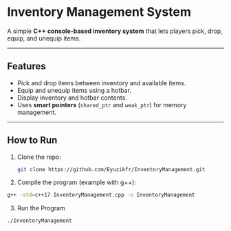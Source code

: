 # Inventory Management System

A simple **C++ console-based inventory system** that lets players pick, drop, equip, and unequip items.

---

## Features

- Pick and drop items between inventory and available items.  
- Equip and unequip items using a hotbar.  
- Display inventory and hotbar contents.  
- Uses **smart pointers** (`shared_ptr` and `weak_ptr`) for memory management.

---

## How to Run

1. Clone the repo:  
   ```bash
   git clone https://github.com/Eyuzikfr/InventoryManagement.git
   ```

2. Compile the program (example with g++):
  ```bash
  g++ -std=c++17 InventoryManagement.cpp -o InventoryManagement
  ```
3. Run the Program
  ```bash
  ./InventoryManagement
  ```

